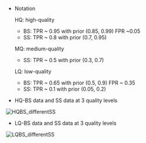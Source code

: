 - Notation

  HQ: high-quality

  - BS: TPR ~ 0.95 with prior (0.85, 0.99) FPR ~0.05
  - SS: TPR ~ 0.8 with prior (0.7, 0.95)

  MQ: medium-quality

  - SS: TPR ~ 0.5 with prior (0.3, 0.7)

  LQ: low-quality

  - BS: TPR ~ 0.65 with prior (0.5, 0.9) FPR ~ 0.35
  - SS: TPR ~ 0.1 with prior (0.05, 0.2)



- HQ-BS data and SS data at 3 quality levels

![HQBS_differentSS](/Users/dengdetian0603/Documents/JHSPH/Research/S.Zeger/PQ_Models/Reports/2017_04_10/HQBS_differentSS.png)

- LQ-BS data and SS data at 3 quality levels

![LQBS_differentSS](/Users/dengdetian0603/Documents/JHSPH/Research/S.Zeger/PQ_Models/Reports/2017_04_10/LQBS_differentSS.png)